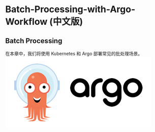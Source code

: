 # Batch-Processing-with-Argo-Workflow (中文版)

## Batch Processing
在本章中，我们将使用 Kubernetes 和 Argo 部署常见的批处理场景。 
![image](./argo-logo.png)
